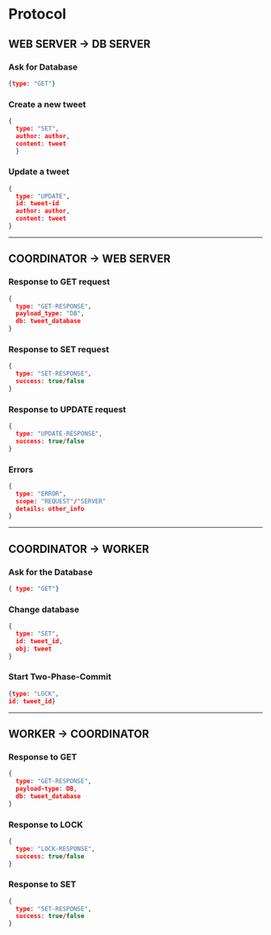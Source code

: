 # Protocol

## WEB SERVER -> DB SERVER

### Ask for Database

``` json
{type: "GET"}
```

### Create a new tweet

``` json
{
  type: "SET", 
  author: author,
  content: tweet
  }
```

### Update a tweet

``` json
{
  type: "UPDATE", 
  id: tweet-id
  author: author,
  content: tweet
}
```

---

## COORDINATOR -> WEB SERVER

### Response to GET request

```json
{
  type: "GET-RESPONSE",
  payload_type: "DB",
  db: tweet_database
}
```

### Response to SET request

```json
{
  type: "SET-RESPONSE",
  success: true/false
}
```

### Response to UPDATE request

```json
{
  type: "UPDATE-RESPONSE",
  success: true/false
}
```

### Errors

```json
{
  type: "ERROR",
  scope: "REQUEST"/"SERVER"
  details: other_info
}
```

---

## COORDINATOR -> WORKER

### Ask for the Database

``` json
{ type: "GET"}
```

### Change database

``` json
{ 
  type: "SET",
  id: tweet_id,
  obj: tweet
}
```

### Start Two-Phase-Commit

``` json
{type: "LOCK",
id: tweet_id}
```

---

## WORKER -> COORDINATOR

### Response to GET

``` json
{ 
  type: "GET-RESPONSE",
  payload-type: DB,
  db: tweet_database
}
```

### Response to LOCK

``` json
{ 
  type: "LOCK-RESPONSE",
  success: true/false
}
```

### Response to SET

``` json
{ 
  type: "SET-RESPONSE",
  success: true/false
}
```
